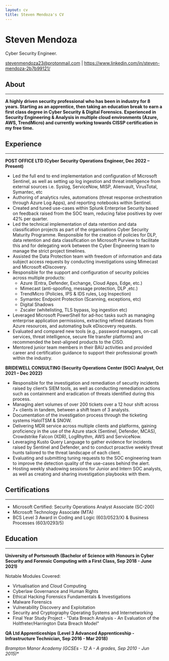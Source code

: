 ```yaml
---
layout: cv
title: Steven Mendoza's CV
---
```

# Steven Mendoza
Cyber Security Engineer.

<div id="webaddress">
<a href="stevenmendoza23@protonmail.com">stevenmendoza23@protonmail.com</a>
| <a href="https://www.linkedin.com/in/steven-mendoza-2b7b99121/">https://www.linkedin.com/in/steven-mendoza-2b7b99121/</a>
</div>


## About
---
**A highly driven security professional who has been in industry for 8 years. Starting as an apprentice, then taking an education break to earn a first class degree in Cyber Security & Digital Forensics. Experienced in Security Engineering & Analysis in multiple cloud environments (Azure, AWS, TrendMicro) and currently working towards CISSP certification in my free time.**

## Experience
---
**POST OFFICE LTD (Cyber Security Operations Engineer, Dec 2022  – Present)**

- Led the full end to end implementation and configuration of Microsoft Sentinel, as well as setting up log ingestion and threat intelligence from external sources i.e. Syslog, ServiceNow, MISP, Alienvault, VirusTotal, Symantec, etc
- Authoring of analytics rules, automations (threat response orchestration through Azure Log Apps), and reporting notebooks within Sentinel.
- Created and tuned use-cases within Splunk Enterprise Security based on feedback raised from the SOC team, reducing false positives by over 42% per quarter.
- Led the technical implementation of data retention and data classification projects as part of the organisations Cyber Security Maturity Programme. Responsible for the creation of policies for DLP, data retention and data classification on Microsoft Purview to facilitate this and for delegating work between the Cyber Engineering team to manage the strict project timelines.
- Assisted the Data Protection team with freedom of information and data subject access requests by conducting investigations using Mimecast and Microsoft eDiscovery.
- Responsible for the support and configuration of security policies across multiple products: 
	- Azure (Entra, Defender, Exchange, Cloud Apps, Edge, etc.)
	- Mimecast (anti-spoofing, message protection, DLP ,etc.)
	- TrendMicro (Policies, IPS & IDS rules, Log Inspection)
	- Symantec Endpoint Protection (Scanning, exceptions, etc)
	- Digital Shadows
	- Zscaler (whitelisting, TLS bypass, log ingestion etc)
- Leveraged Microsoft PowerShell for ad-hoc tasks such as managing enterprise application permissions, extracting refined datasets from Azure resources, and automating bulk eDiscovery requests.
- Evaluated and compared new tools (e.g., password managers, on-call services, threat intelligence, secure file transfer platforms) and recommended the best-aligned products to the CISO.
- Mentored junior team members in their BAU activities and provided career and certification guidance to support their professional growth within the industry.

**BRIDEWELL CONSULTING (Security Operations Center (SOC) Analyst, Oct 2021 – Dec 2022)**

- Responsible for the investigation and remediation of security incidents raised by client’s SIEM tools, as well as conducting remediation actions such as containment and eradication of threats identified during this process. 
- Managing alert volumes of over 200 tickets over a 12 hour shift across 7+ clients in tandem, between a shift team of 3 analysts.
- Documentation of the investigation process through the ticketing systems HaloITSM & SNOW.
- Delivering MDR service across multiple clients and platforms, gaining proficiency in the use of the Azure stack (Sentinel, Defender, MCAS), Crowdstrike Falcon (XDR), LogRhythm, AWS and ServiceNow.
- Leveraging Kusto Query Language to gather evidence for incidents raised by Sentinel and Defender, and to conduct proactive weekly threat hunts tailored to the threat landscape of each client.
- Evaluating and submitting tuning requests to the SOC engineering team to improve the detection quality of the use-cases behind the alert.
- Hosting weekly shadowing sessions for Junior and Intern SOC analysts, as well as creating and sharing investigation playbooks with them.
## Certifications
---
- Microsoft Certified: Security Operations Analyst Associate (SC-200)
- Microsoft Technology Associate (MTA)
- BCS Level 3 Award in Coding and Logic (603/0523/X) & Business Processes (603/0293/5)

## Education
---
**University of Portsmouth (Bachelor of Science with Honours in Cyber Security and Forensic Computing with a First Class, Sep 2018 - June 2021)**

Notable Modules Covered:
- Virtualisation and Cloud Computing 
- Cyberlaw Governance and Human Rights 
- Ethical Hacking Forensics Fundamentals & Investigations 
- Malware Forensics 
- Vulnerability Discovery and Exploitation 
- Security and Cryptography Operating Systems and Internetworking 
- Final Year Study Project - "Data Breach Analysis - An Evaluation of the Holtfreter/Harrington Data Breach Model"

**QA Ltd Apprenticeships (Level 3 Advanced Apprenticeship - Infrastructure Technician, Sep 2016 - Mar 2018)**

**Brampton Manor Academy (GCSEs - 12 A* - A grades, Sep 2010 - Jun 2015)**


<!-- ### Footer

Last updated: March 2025 -->
